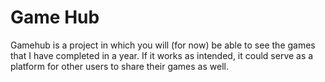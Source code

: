 # Game Hub
Gamehub is a project in which you will (for now) be able to see the games that I have completed in a year. If it works as intended, it could serve as a platform for other users to share their games as well.
